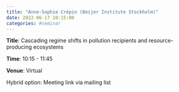 ```yaml
---
title: "Anne-Sophie Crépin (Beijer Institute Stockholm)"
date: 2022-06-17 10:15:00
categories: #seminar
---
```


**Title**: Cascading regime shifts in pollution recipients and resource-producing ecosystems  

**Time**: 10:15 - 11:45  

**Venue**: Virtual  

Hybrid option: Meeting link via mailing list
